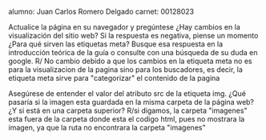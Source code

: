 alumno: Juan Carlos Romero Delgado carnet: 00128023

Actualice la página en su navegador y pregúntese ¿Hay cambios en la visualización del sitio web? Si la respuesta es negativa, piense un momento ¿Para qué sirven las etiquetas meta? Busque esa respuesta en la introducción teórica de la guía o consulte con una búsqueda de su duda en google.
R/ No cambio debido a que los cambios en la etiqueta meta no es para la visualizacion de la pagina sino para los buscadores, es decir, la etiqueta meta sirve para "categorizar" el contenido de la pagina

Asegúrese de entender el valor del atributo src de la etiqueta img. ¿Qué pasaría si la imagen esta guardada en la misma carpeta de la página web? ¿Y si está en una carpeta superior?
R/si digamos, la carpeta "imagenes" esta fuera de la carpeta donde esta el codigo html, pues no mostrara la imagen, ya que la ruta no encontrara la carpeta "imagenes"
